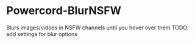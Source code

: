 # Powercord-BlurNSFW
Blurs images/vidoes in NSFW channels until you hover over them
TODO:
  add settings for blur options
